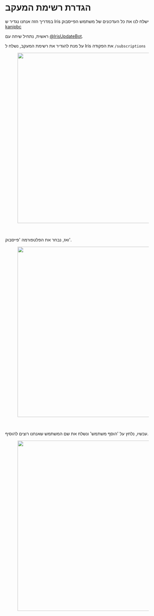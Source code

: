 # הגדרת רשימת המעקב

במדריך הזה אנחנו נגדיר ש Iris ישלח לנו את כל העדכונים של משתמש הפייסבוק [kanipbc](https://www.facebook.com/kanipbc/)

ראשית, נתחיל שיחה עם [@IrisUpdateBot](https://t.me/irisupdatebot).

על מנת להגדיר את רשימת המעקב, נשלח ל Iris את הפקודה `/subscriptions`
<figure>
  <img src="1.png" width="550" />
</figure>
<br>

ואז, נבחר את הפלטפורמה 'פייסבוק'.
<figure>
  <img src="2.png" width="550" />
</figure>
<br>

עכשיו, נלחץ על 'הוסף משתמש' ונשלח את שם המשתמש שאנחנו רוצים להוסיף.
<figure>
  <img src="3.png" width="550" />
</figure>